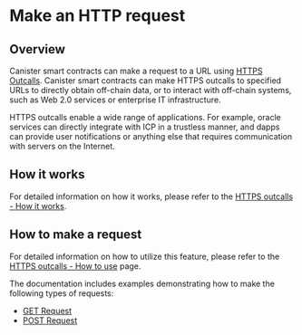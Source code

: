 # Make an HTTP request

## Overview 

Canister smart contracts can make a request to a URL using [HTTPS Outcalls](https://internetcomputer.org/https-outcalls). Canister smart contracts can make HTTPS outcalls to specified URLs to directly obtain off-chain data, or to interact with off-chain systems, such as Web 2.0 services or enterprise IT infrastructure.

HTTPS outcalls enable a wide range of applications. For example, oracle services can directly integrate with ICP in a trustless manner, and dapps can provide user notifications or anything else that requires communication with servers on the Internet.

## How it works

For detailed information on how it works, please refer to the [HTTPS outcalls - How it works](./https-outcalls-how-it-works.md).

## How to make a request

For detailed information on how to utilize this feature, please refer to the [HTTPS outcalls - How to use](./https-outcalls-how-to-use.md) page.

The documentation includes examples demonstrating how to make the following types of requests:
- [GET Request](./https-outcalls-get.mdx)
- [POST Request](./https-outcalls-post.mdx)
